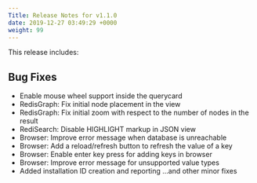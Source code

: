 ```yaml
---
Title: Release Notes for v1.1.0
date: 2019-12-27 03:49:29 +0000
weight: 99
---
```

This release includes:

## Bug Fixes
- Enable mouse wheel support inside the querycard
- RedisGraph: Fix initial node placement in the view
- RedisGraph: Fix initial zoom with respect to the number of nodes in the result
- RediSearch: Disable HIGHLIGHT markup in JSON view
- Browser: Improve error message when database is unreachable
- Browser: Add a reload/refresh button to refresh the value of a key
- Browser: Enable enter key press for adding keys in browser
- Browser: Improve error message for unsupported value types
- Added installation ID creation and reporting
...and other minor fixes
